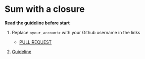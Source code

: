 # Sum with a closure

**Read the guideline before start**

1. Replace `<your_account>` with your Github username in the links
    - [PULL REQUEST](https://github.com/mate-academy/js_average-ages/pull/74)

2. [Guideline](https://github.com/mate-academy/js_task-guideline/blob/master/README.md)
